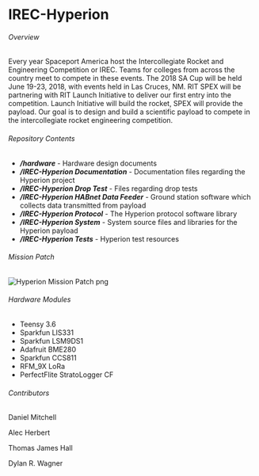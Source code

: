 # IREC-Hyperion

###### Overview
Every year Spaceport America host the Intercollegiate Rocket and Engineering Competition or IREC. Teams for colleges from across the country meet to compete in these events. The 2018 SA Cup will be held June 19-23, 2018, with events held in Las Cruces, NM. RIT SPEX will be partnering with RIT Launch Initiative to deliver our first entry into the competition. Launch Initiative will build the rocket, SPEX will provide the payload. Our goal is to design and build a scientific payload to compete in the intercollegiate rocket engineering competition.

###### Repository Contents

* ***/hardware*** - Hardware design documents
* ***/IREC-Hyperion Documentation*** - Documentation files regarding the Hyperion project
* ***/IREC-Hyperion Drop Test*** - Files regarding drop tests
* ***/IREC-Hyperion HABnet Data Feeder*** - Ground station software which collects data transmitted from payload
* ***/IREC-Hyperion Protocol*** - The Hyperion protocol software library
* ***/IREC-Hyperion System*** - System source files and libraries for the Hyperion payload
* ***/IREC-Hyperion Tests*** - Hyperion test resources 

###### Mission Patch
![Hyperion Mission Patch](https://i.imgur.com/4Qkrqvc.png)
png
###### Hardware Modules
- Teensy 3.6
- Sparkfun LIS331
- Sparkfun LSM9DS1
- Adafruit BME280
- Sparkfun CCS811
- RFM_9X LoRa
- PerfectFlite StratoLogger CF

###### Contributors

Daniel Mitchell

Alec Herbert

Thomas James Hall

Dylan R. Wagner 
